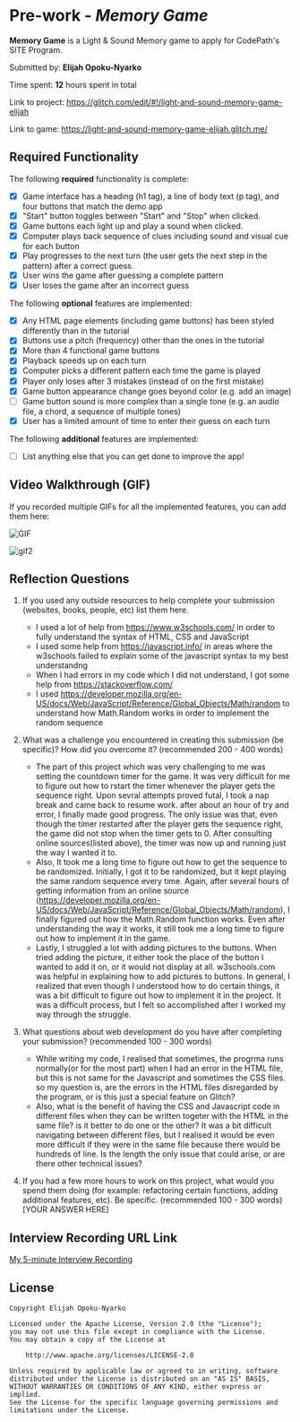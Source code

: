 # Pre-work - *Memory Game*

**Memory Game** is a Light & Sound Memory game to apply for CodePath's SITE Program. 

Submitted by: **Elijah Opoku-Nyarko**

Time spent: **12** hours spent in total

Link to project: https://glitch.com/edit/#!/light-and-sound-memory-game-elijah

Link to game: https://light-and-sound-memory-game-elijah.glitch.me/

## Required Functionality

The following **required** functionality is complete:

* [X] Game interface has a heading (h1 tag), a line of body text (p tag), and four buttons that match the demo app
* [X] "Start" button toggles between "Start" and "Stop" when clicked. 
* [X] Game buttons each light up and play a sound when clicked. 
* [X] Computer plays back sequence of clues including sound and visual cue for each button
* [X] Play progresses to the next turn (the user gets the next step in the pattern) after a correct guess. 
* [X] User wins the game after guessing a complete pattern
* [X] User loses the game after an incorrect guess

The following **optional** features are implemented:

* [X] Any HTML page elements (including game buttons) has been styled differently than in the tutorial
* [X] Buttons use a pitch (frequency) other than the ones in the tutorial
* [X] More than 4 functional game buttons
* [X] Playback speeds up on each turn
* [X] Computer picks a different pattern each time the game is played
* [X] Player only loses after 3 mistakes (instead of on the first mistake)
* [X] Game button appearance change goes beyond color (e.g. add an image)
* [ ] Game button sound is more complex than a single tone (e.g. an audio file, a chord, a sequence of multiple tones)
* [X] User has a limited amount of time to enter their guess on each turn

The following **additional** features are implemented:

- [ ] List anything else that you can get done to improve the app!

## Video Walkthrough (GIF)

If you recorded multiple GIFs for all the implemented features, you can add them here:

![GIF](https://user-images.githubusercontent.com/78819149/161182199-8b05b8dd-9308-4065-a4e2-84845b967ca0.gif)

![gif2](https://user-images.githubusercontent.com/78819149/161183306-68eb4d01-104f-490f-a89d-0cdd65481b35.gif)



## Reflection Questions
1. If you used any outside resources to help complete your submission (websites, books, people, etc) list them here. 

    * I used a lot of help from https://www.w3schools.com/ in order to fully understand the syntax of HTML, CSS and JavaScript
    * I used some help from https://javascript.info/ in areas where the w3schools failed to explain some of the javascript syntax to my best understandng
    * When I had errors in my code which I did not understand, I got some help from https://stackoverflow.com/
    * I used https://developer.mozilla.org/en-US/docs/Web/JavaScript/Reference/Global_Objects/Math/random to understand how Math.Random works in order to         implement the random sequence

2. What was a challenge you encountered in creating this submission (be specific)? How did you overcome it? (recommended 200 - 400 words) 

   * The part of this project which was very challenging to me was setting the countdown timer for the game. It was very difficult for me to figure out how      to rstart the timer whenever the player gets the sequence right. Upon sevral attempts proved futal, I took a nap break and came back to resume work.        after about an hour of try and error, I finally made good progress. The only issue was that, even though the timer restarted after the player gets the      sequence right, the game did not stop when the timer gets to 0. After consulting online sources(listed above), the timer was now up and running just        the way I wanted it to.
   * Also, It took me a long time to figure out how to get the sequence to be randomized. Initially, I got it to be randomized, but it kept playing the          same random sequence every time. Again, after several hours of getting information from an online source (https://developer.mozilla.org/en-US/docs/Web/JavaScript/Reference/Global_Objects/Math/random), I finally figured out how the Math.Random function works. Even after understanding the way it works, it still took me a long time to figure out how to implement it in the game.
   * Lastly, I struggled a lot with adding pictures to the buttons. When tried adding the picture, it either took the place of the button I wanted to add it on, or it would not display at all. w3schools.com was helpful in explaining how to add pictures to buttons. In general, I realized that even though I understood how to do certain things, it was a bit difficult to figure out how to implement it in the project. It was a difficult process, but I felt so accomplished after I worked my way through the struggle.

3. What questions about web development do you have after completing your submission? (recommended 100 - 300 words) 
   
   * While writing my code, I realised that sometimes, the progrma runs normally(or for the most part) when I had an error in the HTML file, but this is not same for the Javascript and sometimes the CSS files. so my question is, are the errors in the HTML files disregarded by the program, or is this just a special feature on Glitch?
   * Also, what is the benefit of having the CSS and Javascript code in different files when they can be written togeter with the HTML in the same file? is it better to do one or the other? It was a bit difficult navigating between different files, but I realised it would be even more difficult if they were in the same file because there would be hundreds of line. Is the length the only issue that could arise, or are there other technical issues?

4. If you had a few more hours to work on this project, what would you spend them doing (for example: refactoring certain functions, adding additional features, etc). Be specific. (recommended 100 - 300 words) 
[YOUR ANSWER HERE]



## Interview Recording URL Link

[My 5-minute Interview Recording](your-link-here)


## License

    Copyright Elijah Opoku-Nyarko

    Licensed under the Apache License, Version 2.0 (the "License");
    you may not use this file except in compliance with the License.
    You may obtain a copy of the License at

        http://www.apache.org/licenses/LICENSE-2.0

    Unless required by applicable law or agreed to in writing, software
    distributed under the License is distributed on an "AS IS" BASIS,
    WITHOUT WARRANTIES OR CONDITIONS OF ANY KIND, either express or implied.
    See the License for the specific language governing permissions and
    limitations under the License.
